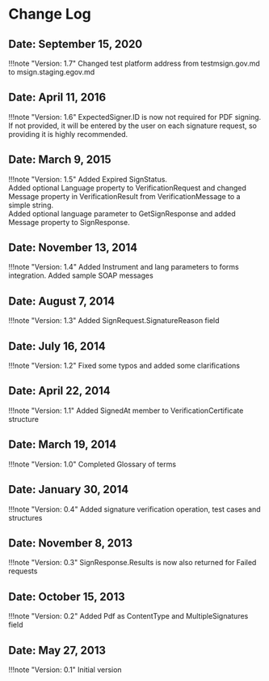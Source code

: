 ﻿# Change Log

## Date: September 15, 2020

!!!note "Version: 1.7"
Changed test platform address from testmsign.gov.md to msign.staging.egov.md

## Date: April 11, 2016

!!!note "Version: 1.6"
ExpectedSigner.ID is now not required for PDF signing. If not provided, it will be entered by the user on each signature request, so providing it is highly recommended.

## Date: March 9, 2015
!!!note "Version: 1.5"
Added Expired SignStatus.  
Added optional Language property to VerificationRequest and changed Message property in VerificationResult from VerificationMessage to a simple string.  
Added optional language parameter to GetSignResponse and added Message property to SignResponse.

## Date: November 13, 2014
!!!note "Version: 1.4"
Added Instrument and lang parameters to forms integration. Added sample SOAP messages

## Date: August 7, 2014
!!!note "Version: 1.3"
Added SignRequest.SignatureReason field

## Date: July 16, 2014
!!!note "Version: 1.2"
Fixed some typos and added some clarifications

## Date: April 22, 2014
!!!note "Version: 1.1"
Added SignedAt member to VerificationCertificate structure

## Date: March 19, 2014
!!!note "Version: 1.0"
Completed Glossary of terms

## Date: January 30, 2014
!!!note "Version: 0.4"
Added signature verification operation, test cases and structures

## Date: November 8, 2013
!!!note "Version: 0.3"
SignResponse.Results is now also returned for Failed requests

## Date: October 15, 2013
!!!note "Version: 0.2"
Added Pdf as ContentType and MultipleSignatures field

## Date: May 27, 2013
!!!note "Version: 0.1"
Initial version
